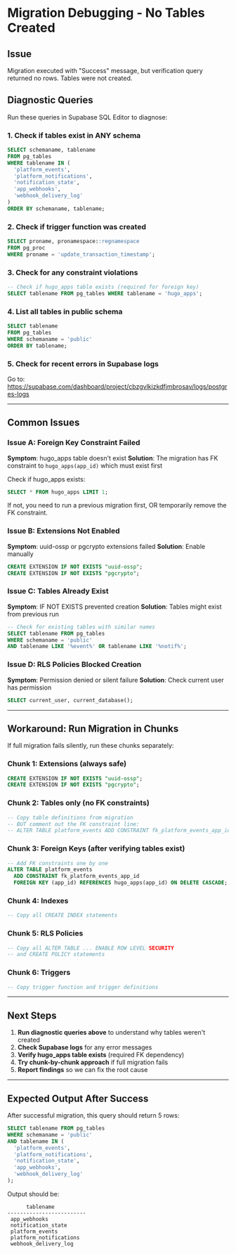 # Migration Debugging - No Tables Created

## Issue
Migration executed with "Success" message, but verification query returned no rows.
Tables were not created.

## Diagnostic Queries

Run these queries in Supabase SQL Editor to diagnose:

### 1. Check if tables exist in ANY schema
```sql
SELECT schemaname, tablename
FROM pg_tables
WHERE tablename IN (
  'platform_events',
  'platform_notifications',
  'notification_state',
  'app_webhooks',
  'webhook_delivery_log'
)
ORDER BY schemaname, tablename;
```

### 2. Check if trigger function was created
```sql
SELECT proname, pronamespace::regnamespace
FROM pg_proc
WHERE proname = 'update_transaction_timestamp';
```

### 3. Check for any constraint violations
```sql
-- Check if hugo_apps table exists (required for foreign key)
SELECT tablename FROM pg_tables WHERE tablename = 'hugo_apps';
```

### 4. List all tables in public schema
```sql
SELECT tablename
FROM pg_tables
WHERE schemaname = 'public'
ORDER BY tablename;
```

### 5. Check for recent errors in Supabase logs
Go to: https://supabase.com/dashboard/project/cbzgvlkizkdfjmbrosav/logs/postgres-logs

---

## Common Issues

### Issue A: Foreign Key Constraint Failed
**Symptom**: hugo_apps table doesn't exist
**Solution**: The migration has FK constraint to `hugo_apps(app_id)` which must exist first

Check if hugo_apps exists:
```sql
SELECT * FROM hugo_apps LIMIT 1;
```

If not, you need to run a previous migration first, OR temporarily remove the FK constraint.

### Issue B: Extensions Not Enabled
**Symptom**: uuid-ossp or pgcrypto extensions failed
**Solution**: Enable manually
```sql
CREATE EXTENSION IF NOT EXISTS "uuid-ossp";
CREATE EXTENSION IF NOT EXISTS "pgcrypto";
```

### Issue C: Tables Already Exist
**Symptom**: IF NOT EXISTS prevented creation
**Solution**: Tables might exist from previous run
```sql
-- Check for existing tables with similar names
SELECT tablename FROM pg_tables
WHERE schemaname = 'public'
AND tablename LIKE '%event%' OR tablename LIKE '%notif%';
```

### Issue D: RLS Policies Blocked Creation
**Symptom**: Permission denied or silent failure
**Solution**: Check current user has permission
```sql
SELECT current_user, current_database();
```

---

## Workaround: Run Migration in Chunks

If full migration fails silently, run these chunks separately:

### Chunk 1: Extensions (always safe)
```sql
CREATE EXTENSION IF NOT EXISTS "uuid-ossp";
CREATE EXTENSION IF NOT EXISTS "pgcrypto";
```

### Chunk 2: Tables only (no FK constraints)
```sql
-- Copy table definitions from migration
-- BUT comment out the FK constraint line:
-- ALTER TABLE platform_events ADD CONSTRAINT fk_platform_events_app_id...
```

### Chunk 3: Foreign Keys (after verifying tables exist)
```sql
-- Add FK constraints one by one
ALTER TABLE platform_events
  ADD CONSTRAINT fk_platform_events_app_id
  FOREIGN KEY (app_id) REFERENCES hugo_apps(app_id) ON DELETE CASCADE;
```

### Chunk 4: Indexes
```sql
-- Copy all CREATE INDEX statements
```

### Chunk 5: RLS Policies
```sql
-- Copy all ALTER TABLE ... ENABLE ROW LEVEL SECURITY
-- and CREATE POLICY statements
```

### Chunk 6: Triggers
```sql
-- Copy trigger function and trigger definitions
```

---

## Next Steps

1. **Run diagnostic queries above** to understand why tables weren't created
2. **Check Supabase logs** for any error messages
3. **Verify hugo_apps table exists** (required FK dependency)
4. **Try chunk-by-chunk approach** if full migration fails
5. **Report findings** so we can fix the root cause

---

## Expected Output After Success

After successful migration, this query should return 5 rows:
```sql
SELECT tablename FROM pg_tables
WHERE schemaname = 'public'
AND tablename IN (
  'platform_events',
  'platform_notifications',
  'notification_state',
  'app_webhooks',
  'webhook_delivery_log'
);
```

Output should be:
```
      tablename
-------------------------
 app_webhooks
 notification_state
 platform_events
 platform_notifications
 webhook_delivery_log
```

